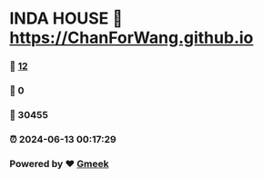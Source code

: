 # INDA HOUSE :link: https://ChanForWang.github.io 
### :page_facing_up: [12](https://ChanForWang.github.io/tag.html) 
### :speech_balloon: 0 
### :hibiscus: 30455 
### :alarm_clock: 2024-06-13 00:17:29 
### Powered by :heart: [Gmeek](https://github.com/Meekdai/Gmeek)
